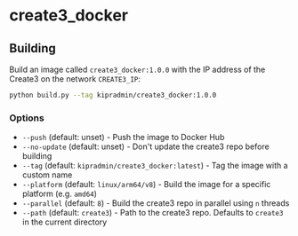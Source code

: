 # create3_docker

## Building

Build an image called `create3_docker:1.0.0` with the IP address of the Create3 on the network `CREATE3_IP`:

```bash
python build.py --tag kipradmin/create3_docker:1.0.0
```

### Options
  - `--push` (default: unset) - Push the image to Docker Hub
  - `--no-update` (default: unset) - Don't update the create3 repo before building
  - `--tag` (default: `kipradmin/create3_docker:latest`) - Tag the image with a custom name
  - `--platform` (default: `linux/arm64/v8`) - Build the image for a specific platform (e.g. `amd64`)
  - `--parallel` (default: `8`) - Build the create3 repo in parallel using `n` threads
  - `--path` (default: `create3`) - Path to the create3 repo. Defaults to `create3` in the current directory